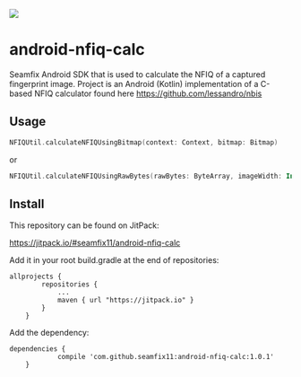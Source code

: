 [![](https://jitpack.io/v/seamfixng/android-nfiq-calc.svg)](https://jitpack.io/#seamfixng/android-nfiq-calc)


# android-nfiq-calc
Seamfix Android SDK that is used to calculate the NFIQ of a captured fingerprint image. Project is an Android (Kotlin) implementation of a C-based NFIQ calculator found here https://github.com/lessandro/nbis

## Usage
```kotlin
NFIQUtil.calculateNFIQUsingBitmap(context: Context, bitmap: Bitmap)
```
or

```kotlin
NFIQUtil.calculateNFIQUsingRawBytes(rawBytes: ByteArray, imageWidth: Int, imageHeight: Int)

```

## Install

This repository can be found on JitPack:

https://jitpack.io/#seamfix11/android-nfiq-calc

Add it in your root build.gradle at the end of repositories:
```
allprojects {
		repositories {
			...
			maven { url "https://jitpack.io" }
		}
	}
```

Add the dependency:
```
dependencies {
	        compile 'com.github.seamfix11:android-nfiq-calc:1.0.1'
	}
```
